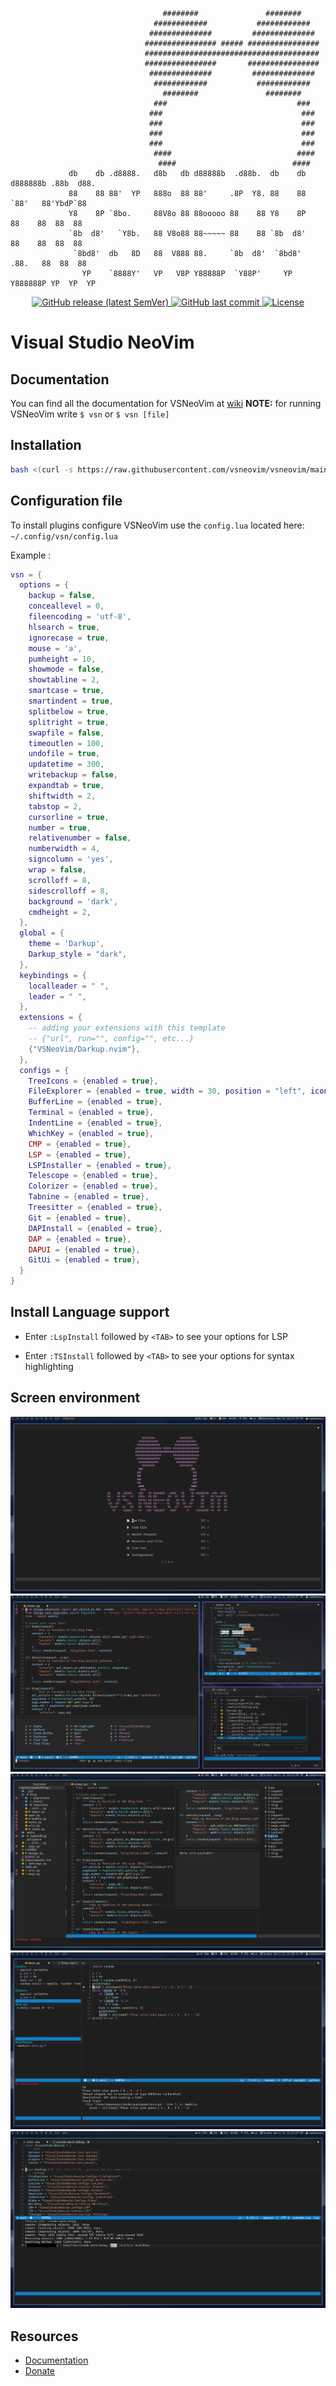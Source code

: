 ```
                                  ########               ########                                  
                                ############           ############                                
                               ##############         ##############                               
                              ################ ##### ################                              
                              #######################################                              
                              ################       ################                              
                               ##############         ##############                               
                                ############           ############                                
                                  ########               ########                                  
                                ###                             ###                                
                               ###                               ###                               
                               ###                               ###                               
                               ###                               ###                               
                               ###                               ###                               
                                ####                            ####                               
                                 ####                          ####                                
             db    db .d8888.   d8b   db d88888b  .d88b.  db    db d888888b .88b  d88.             
             88    88 88'  YP   888o  88 88'     .8P  Y8. 88    88   `88'   88'YbdP`88             
             Y8    8P `8bo.     88V8o 88 88ooooo 88    88 Y8    8P    88    88  88  88             
             `8b  d8'   `Y8b.   88 V8o88 88~~~~~ 88    88 `8b  d8'    88    88  88  88             
              `8bd8'  db   8D   88  V888 88.     `8b  d8'  `8bd8'    .88.   88  88  88             
                YP    `8888Y'   VP   V8P Y88888P  `Y88P'     YP    Y888888P YP  YP  YP             
```
<div align="center">
  <a href="https://github.com/VSNeoVim/VSNeoVim/releases/latest">
    <img alt="GitHub release (latest SemVer)" src="https://img.shields.io/github/v/release/VSNeoVim/VSNeoVim">
  </a>
  <a href="https://github.com/VSNeoVim/VSNeoVim/commits">
    <img alt="GitHub last commit" src="https://img.shields.io/github/last-commit/VSNeoVim/VSNeoVim">
  </a>
  <a href="https://github.com/VSNeoVim/VSNeoVim/blob/main/LICENSE">
    <img src="https://img.shields.io/github/license/vsneovim/vsneovim?style=flat&logo=GNU&label=License" alt="License">
  </a>
</div>

# Visual Studio NeoVim

## Documentation
You can find all the documentation for VSNeoVim at [wiki](https://github.com/VSNeoVim/VSNeoVim/wiki)
**NOTE:** for running VSNeoVim write ``$ vsn`` or ``$ vsn [file]``

## Installation

```bash
bash <(curl -s https://raw.githubusercontent.com/vsneovim/vsneovim/main/utils/installer/install.sh)
```

## Configuration file
To install plugins configure VSNeoVim use the `config.lua` located here: `~/.config/vsn/config.lua`

Example : 

```lua
vsn = {
  options = {
    backup = false,
    conceallevel = 0,
    fileencoding = 'utf-8',
    hlsearch = true,
    ignorecase = true,
    mouse = 'a',
    pumheight = 10,
    showmode = false,
    showtabline = 2,
    smartcase = true,
    smartindent = true,
    splitbelow = true,
    splitright = true,
    swapfile = false,
    timeoutlen = 100,
    undofile = true,
    updatetime = 300,
    writebackup = false,
    expandtab = true,
    shiftwidth = 2,
    tabstop = 2,
    cursorline = true,
    number = true,
    relativenumber = false,
    numberwidth = 4,
    signcolumn = 'yes',
    wrap = false,
    scrolloff = 8,
    sidescrolloff = 8,
    background = 'dark',
    cmdheight = 2,
  },
  global = {
    theme = 'Darkup',
    Darkup_style = "dark",
  },
  keybindings = {
    localleader = " ",
    leader = " ",
  },
  extensions = {
    -- adding your extensions with this template
    -- {"url", run="", config="", etc...}
    {"VSNeoVim/Darkup.nvim"},
  },
  configs = {
    TreeIcons = {enabled = true},
    FileExplorer = {enabled = true, width = 30, position = "left", icons = true, diagnostics = true, open_file_on_new_tab = false, enable_git = true, hidden_ignore_files = true},
    BufferLine = {enabled = true},
    Terminal = {enabled = true},
    IndentLine = {enabled = true},
    WhichKey = {enabled = true},
    CMP = {enabled = true},
    LSP = {enabled = true},
    LSPInstaller = {enabled = true},
    Telescope = {enabled = true},
    Colorizer = {enabled = true},
    Tabnine = {enabled = true},
    Treesitter = {enabled = true},
    Git = {enabled = true},
    DAPInstall = {enabled = true},
    DAP = {enabled = true},
    DAPUI = {enabled = true},
    GitUi = {enabled = true},
  }
}
```


## Install Language support

- Enter `:LspInstall` followed by `<TAB>` to see your options for LSP

- Enter `:TSInstall` followed by `<TAB>` to see your options for syntax highlighting

## Screen environment

![Demo1](./media/1.png)
![Demo2](./media/2.png)
![Demo3](./media/3.png)
![Demo4](./media/4.png)
![Demo5](./media/5.png)
## Resources

- [Documentation](https://github.com/VSNeoVim/VSNeoVim/wiki)
- [Donate](https://www.payping.ir/@sameet)
